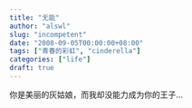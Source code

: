 ```yaml
---
title: "无能"
author: "alswl"
slug: "incompetent"
date: "2008-09-05T00:00:00+08:00"
tags: ["青春的彩虹", "cinderella"]
categories: ["life"]
draft: true
---
```


你是美丽的灰姑娘，而我却没能力成为你的王子…

